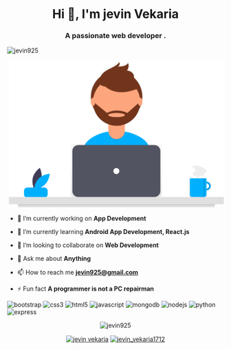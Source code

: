 <h1 align="center">Hi 👋, I'm jevin Vekaria</h1>
<h3 align="center">A passionate web developer .</h3>


<p>
<p align="left"> <img src="https://komarev.com/ghpvc/?username=jevin925" alt="jevin925" /> </p>
 <p align="right">
  <a href="https://github.com/jevin925">
    <img src="undraw_Designer_by46.svg" width="500">
  </a>
</p>

- 🔭 I’m currently working on **App Development**

- 🌱 I’m currently learning **Android App Development, React.js**

- 👯 I’m looking to collaborate on **Web Development**

- 💬 Ask me about **Anything**

- 📫 How to reach me **jevin925@gmail.com**

- ⚡ Fun fact **A programmer is not a PC repairman**
</p>

<p align="left">
  
  <img src="https://devicons.github.io/devicon/devicon.git/icons/bootstrap/bootstrap-plain.svg" alt="bootstrap" width="20" height="20"/>
  <img src="https://devicons.github.io/devicon/devicon.git/icons/css3/css3-original-wordmark.svg" alt="css3" width="20" height="20"/>
  <img src="https://devicons.github.io/devicon/devicon.git/icons/html5/html5-original-wordmark.svg" alt="html5" width="20" height="20"/>
  <img src="https://devicons.github.io/devicon/devicon.git/icons/javascript/javascript-original.svg" alt="javascript" width="20" height="20"/> 
  <img src="https://devicons.github.io/devicon/devicon.git/icons/mongodb/mongodb-original-wordmark.svg" alt="mongodb" width="20" height="20"/>
  <img src="https://devicons.github.io/devicon/devicon.git/icons/nodejs/nodejs-original-wordmark.svg" alt="nodejs" width="25" height="25"/>
  <img src="https://devicons.github.io/devicon/devicon.git/icons/python/python-original-wordmark.svg" alt="python" width="25" height="25"/>
  <img src="https://devicons.github.io/devicon/devicon.git/icons/express/express-original-wordmark.svg" alt="express" width="25" height="25"/></p>
  

 
  
<div>
<p align="center" padding-top="20px"><img src="https://github-readme-stats.vercel.app/api?username=jevin925&show_icons=true" alt="jevin925" /> </p>
</div>





<p align="center">
<a href="https://www.linkedin.com/in/jevin-vekaria-04a7361a3/" target="blank"><img align="center" src="https://cdn.jsdelivr.net/npm/simple-icons@3.0.1/icons/linkedin.svg" alt="jevin vekaria" height="20" width="20" /></a>
<a href="https://instagram.com/jevin_vekaria1712" target="blank"><img align="center" src="https://cdn.jsdelivr.net/npm/simple-icons@3.0.1/icons/instagram.svg" alt="jevin_vekaria1712" height="20" width="20" /></a>
</p>
